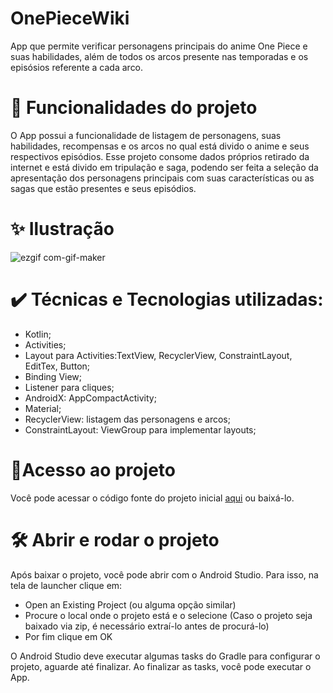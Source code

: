 # OnePieceWiki
App que permite verificar personagens principais do anime One Piece e suas habilidades, além de todos os arcos presente nas temporadas e os episósios referente a cada arco.

# 🔨 Funcionalidades do projeto
O App possui a funcionalidade de listagem de personagens, suas habilidades, recompensas e os arcos no qual está divido o anime e seus respectivos episódios.
Esse projeto consome dados próprios retirado da internet e está divido em tripulação e saga, podendo ser feita a seleção da apresentação dos personagens principais com suas características ou  as sagas que estão presentes e seus episódios.
 
# ✨ Ilustração

![ezgif com-gif-maker](https://user-images.githubusercontent.com/98789294/198398070-8cf6d299-9524-4ee4-919e-f6371f8e8d1e.gif)

# ✔️ Técnicas e Tecnologias utilizadas:

* Kotlin;
* Activities;
* Layout para Activities:TextView, RecyclerView, ConstraintLayout, EditTex, Button;
* Binding View;
* Listener para cliques;
* AndroidX: AppCompactActivity;
* Material;
* RecyclerView: listagem das personagens e arcos;
* ConstraintLayout: ViewGroup para implementar layouts;

# 📂Acesso ao projeto
Você pode acessar o código fonte do projeto inicial [aqui](https://github.com/lueny-dantas/OnePieceWiki/) ou baixá-lo.


# 🛠️ Abrir e rodar o projeto
Após baixar o projeto, você pode abrir com o Android Studio. Para isso, na tela de launcher clique em:

* Open an Existing Project (ou alguma opção similar)
* Procure o local onde o projeto está e o selecione (Caso o projeto seja baixado via zip, é necessário extraí-lo antes de procurá-lo)
* Por fim clique em OK

O Android Studio deve executar algumas tasks do Gradle para configurar o projeto, aguarde até finalizar. Ao finalizar as tasks, você pode executar o App.
